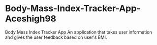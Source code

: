# Body-Mass-Index-Tracker-App-Aceshigh98
Body Mass Index Tracker App
An application that takes user information and gives the user feedback based on user's BMI.
